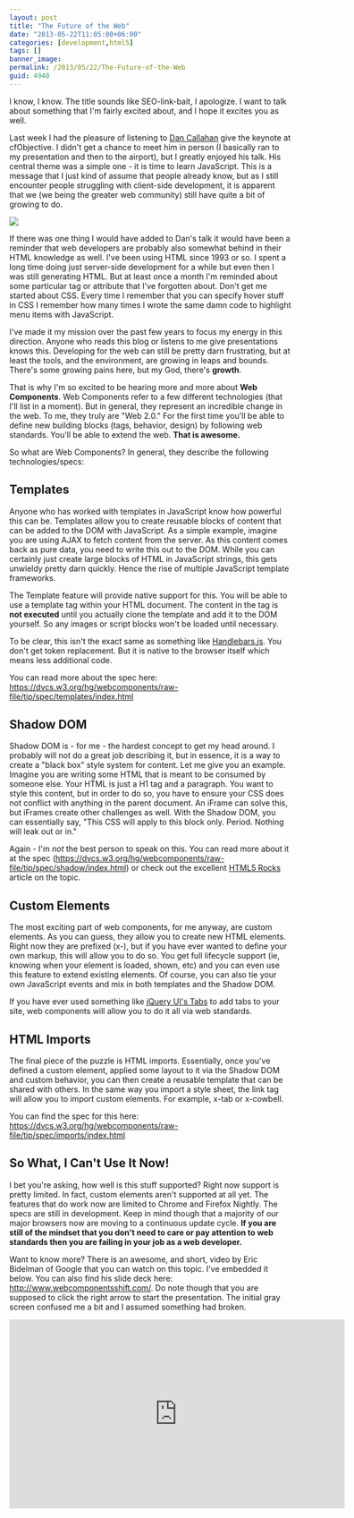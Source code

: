 ```yaml
---
layout: post
title: "The Future of the Web"
date: "2013-05-22T11:05:00+06:00"
categories: [development,html5]
tags: []
banner_image: 
permalink: /2013/05/22/The-Future-of-the-Web
guid: 4940
---
```


I know, I know. The title sounds like SEO-link-bait, I apologize. I want to talk about something that I'm fairly excited about, and I hope it excites you as well.
<!--more-->
Last week I had the pleasure of listening to <a href="http://dancallahan.info/">Dan Callahan</a> give the keynote at cfObjective. I didn't get a chance to meet him in person (I basically ran to my presentation and then to the airport), but I greatly enjoyed his talk. His central theme was a simple one - it is time to learn JavaScript. This is a message that I just kind of assume that people already know, but as I still encounter people struggling with client-side development, it is apparent that we (we being the greater web community) still have quite a bit of growing to do.

<img src="https://static.raymondcamden.com/images/keep-calm-and-learn-javascript.png" />

If there was one thing I would have added to Dan's talk it would have been a reminder that web developers are probably also somewhat behind in their HTML knowledge as well. I've been using HTML since 1993 or so. I spent a long time doing just server-side development for a while but even then I was still generating HTML. But at least once a month I'm reminded about some particular tag or attribute that I've forgotten about. Don't get me started about CSS. Every time I remember that you can specify hover stuff in CSS I remember how many times I wrote the same damn code to highlight menu items with JavaScript. 

I've made it my mission over the past few years to focus my energy in this direction. Anyone who reads this blog or listens to me give presentations knows this. Developing for the web can still be pretty darn frustrating, but at least the tools, and the environment, are growing in leaps and bounds. There's some growing pains here, but my God, there's <strong>growth</strong>.

That is why I'm so excited to be hearing more and more about <strong>Web Components</strong>. Web Components refer to a few different technologies (that I'll list in a moment). But in general, they represent an incredible change in the web. To me, they truly are "Web 2.0." For the first time you'll be able to define new building blocks (tags, behavior, design) by following web standards. You'll be able to extend the web. <strong>That is awesome.</strong>

So what are Web Components? In general, they describe the following technologies/specs:

<h2>Templates</h2>

Anyone who has worked with templates in JavaScript know how powerful this can be. Templates allow you to create reusable blocks of content that can be added to the DOM with JavaScript. As a simple example, imagine you are using AJAX to fetch content from the server. As this content comes back as pure data, you need to write this out to the DOM. While you can certainly just create large blocks of HTML in JavaScript strings, this gets unwieldy pretty darn quickly. Hence the rise of multiple JavaScript template frameworks. 

The Template feature will provide native support for this. You will be able to use a template tag within your HTML document. The content in the tag is <strong>not executed</strong> until you actually clone the template and add it to the DOM yourself. So any images or script blocks won't be loaded until necessary. 

To be clear, this isn't the exact same as something like <a href="http://handlebarsjs.com/">Handlebars.js</a>. You don't get token replacement. But it is native to the browser itself which means less additional code.

You can read more about the spec here: <a href="https://dvcs.w3.org/hg/webcomponents/raw-file/tip/spec/templates/index.html">https://dvcs.w3.org/hg/webcomponents/raw-file/tip/spec/templates/index.html</a>

<h2>Shadow DOM</h2>

Shadow DOM is - for me - the hardest concept to get my head around. I probably will not do a great job describing it, but in essence, it is a way to create a "black box" style system for content. Let me give you an example. Imagine you are writing some HTML that is meant to be consumed by someone else. Your HTML is just a H1 tag and a paragraph. You want to style this content, but in order to do so, you have to ensure your CSS does not conflict with anything in the parent document. An iFrame can solve this, but iFrames create other challenges as well. With the Shadow DOM, you can essentially say, "This CSS will apply to this block only. Period. Nothing will leak out or in." 

Again - I'm <i>not</i> the best person to speak on this. You can read more about it at the spec (<a href="https://dvcs.w3.org/hg/webcomponents/raw-file/tip/spec/shadow/index.html">https://dvcs.w3.org/hg/webcomponents/raw-file/tip/spec/shadow/index.html</a>)  or check out the excellent <a href="http://www.html5rocks.com/en/tutorials/webcomponents/shadowdom/">HTML5 Rocks</a> article on the topic.

<h2>Custom Elements</h2>

The most exciting part of web components, for me anyway, are custom elements. As you can guess, they allow you to create new HTML elements. Right now they are prefixed (x-), but if you have ever wanted to define your own markup, this will allow you to do so. You get full lifecycle support (ie, knowing when your element is loaded, shown, etc) and you can even use this feature to extend existing elements. Of course, you can also tie your own JavaScript events and mix in both templates and the Shadow DOM.

If you have ever used something like <a href="http://jqueryui.com/tabs/">jQuery UI's Tabs</a> to add tabs to your site, web components will allow you to do it all via web standards.

<h2>HTML Imports</h2>

The final piece of the puzzle is HTML imports. Essentially, once you've defined a custom element, applied some layout to it via the Shadow DOM and custom behavior, you can then create a reusable template that can be shared with others. In the same way you import a style sheet, the link tag will allow you to import custom elements. For example, x-tab or x-cowbell. 

You can find the spec for this here: <a href="https://dvcs.w3.org/hg/webcomponents/raw-file/tip/spec/imports/index.html">https://dvcs.w3.org/hg/webcomponents/raw-file/tip/spec/imports/index.html</a>

<h2>So What, I Can't Use It Now!</h2>

I bet you're asking, how well is this stuff supported? Right now support is pretty limited. In fact, custom elements aren't supported at all yet. The features that do work now are limited to Chrome and Firefox Nightly. The specs are still in development. Keep in mind though that a majority of our major browsers now are moving to a continuous update cycle. <strong>If you are still of the mindset that you don't need to care or pay attention to web standards then you are failing in your job as a web developer.</strong> 

Want to know more? There is an awesome, and short, video by Eric Bidelman of Google that you can watch on this topic. I've embedded it below. You can also find his slide deck here: <a href="http://www.webcomponentsshift.com/">http://www.webcomponentsshift.com/</a>. Do note though that you are supposed to click the right arrow to start the presentation. The initial gray screen confused me a bit and I assumed something had broken.

<iframe width="600" height="338" src="http://www.youtube.com/embed/fqULJBBEVQE?rel=0" frameborder="0" allowfullscreen></iframe>